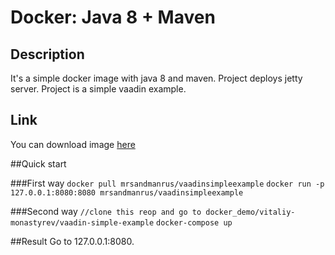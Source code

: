 # Docker: Java 8 + Maven

## Description

It's a simple docker image with java 8 and maven. Project deploys jetty server. Project is a simple vaadin example.

## Link
You can download image [here](https://hub.docker.com/r/mrsandmanrus/vaadinsimpleexample/)

##Quick start

###First way
`docker pull mrsandmanrus/vaadinsimpleexample`
`docker run -p 127.0.0.1:8080:8080 mrsandmanrus/vaadinsimpleexample`

###Second way
`//clone this reop and go to docker_demo/vitaliy-monastyrev/vaadin-simple-example`
`docker-compose up`

##Result
Go to 127.0.0.1:8080.
